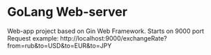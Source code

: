# GoLang Web-server
Web-app project based on Gin Web Framework.
Starts on 9000 port
Request example: http://localhost:9000/exchangeRate?from=rub&to=USD&to=EUR&to=JPY
